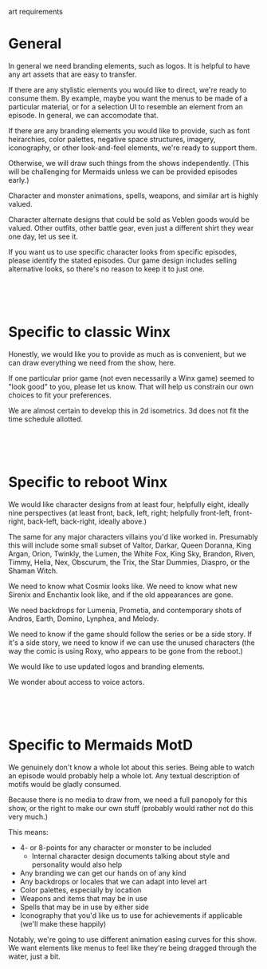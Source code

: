 art requirements

# General

In general we need branding elements, such as logos.  It is helpful to have any art assets that are easy to transfer.

If there are any stylistic elements you would like to direct, we're ready to consume them.  By example, maybe you want the menus to be made of a particular material, or for a selection UI to resemble an element from an episode.  In general, we can accomodate that.

If there are any branding elements you would like to provide, such as font heirarchies, color palettes, negative space structures, imagery, iconography, or other look-and-feel elements, we're ready to support them.

Otherwise, we will draw such things from the shows independently.  (This will be challenging for Mermaids unless we can be provided episodes early.)

Character and monster animations, spells, weapons, and similar art is highly valued.

Character alternate designs that could be sold as Veblen goods would be valued.  Other outfits, other battle gear, even just a different shirt they wear one day, let us see it.

If you want us to use specific character looks from specific episodes, please identify the stated episodes.  Our game design includes selling alternative looks, so there's no reason to keep it to just one.

&nbsp;

&nbsp;



# Specific to classic Winx

Honestly, we would like you to provide as much as is convenient, but we can draw everything we need from the show, here.

If one particular prior game (not even necessarily a Winx game) seemed to "look good" to you, please let us know.  That will help us constrain our own choices to fit your preferences.

We are almost certain to develop this in 2d isometrics.  3d does not fit the time schedule allotted.

&nbsp;

&nbsp;



# Specific to reboot Winx

We would like character designs from at least four, helpfully eight, ideally nine perspectives (at least front, back, left, right; helpfully front-left, front-right, back-left, back-right, ideally above.)

The same for any major characters villains you'd like worked in.  Presumably this will include some small subset of Valtor, Darkar, Queen Doranna, King Argan, Orion, Twinkly, the Lumen, the White Fox, King Sky, Brandon, Riven, Timmy, Helia, Nex, Obscurum, the Trix, the Star Dummies, Diaspro, or the Shaman Witch.

We need to know what Cosmix looks like.  We need to know what new Sirenix and Enchantix look like, and if the old appearances are gone.

We need backdrops for Lumenia, Prometia, and contemporary shots of Andros, Earth, Domino, Lynphea, and Melody.

We need to know if the game should follow the series or be a side story.  If it's a side story, we need to know if we can use the unused characters (the way the comic is using Roxy, who appears to be gone from the reboot.)

We would like to use updated logos and branding elements.

We wonder about access to voice actors.

&nbsp;

&nbsp;



# Specific to Mermaids MotD

We genuinely don't know a whole lot about this series.  Being able to watch an episode would probably help a whole lot.  Any textual description of motifs would be gladly consumed.

Because there is no media to draw from, we need a full panopoly for this show, or the right to make our own stuff (probably would rather not do this very much.)

This means:

* 4- or 8-points for any character or monster to be included
    * Internal character design documents talking about style and personality would also help
* Any branding we can get our hands on of any kind
* Any backdrops or locales that we can adapt into level art
* Color palettes, especially by location
* Weapons and items that may be in use
* Spells that may be in use by either side
* Iconography that you'd like us to use for achievements if applicable (we'll make these happily)

Notably, we're going to use different animation easing curves for this show.  We want elements like menus to feel like they're being dragged through the water, just a bit.

